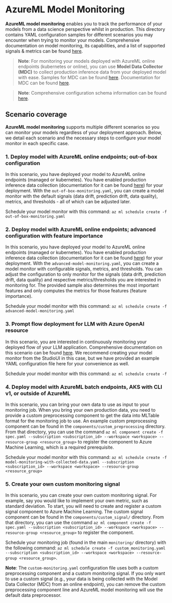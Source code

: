 # AzureML Model Monitoring

**AzureML model monitoring** enables you to track the performance of your models from a data science perspective whilst in production. This directory contains YAML configuration samples for different scenarios you may encounter when trying to monitor your models. Comprehensive documentation on model monitoring, its capabilities, and a list of supported signals & metrics can be found [here](https://learn.microsoft.com/en-us/azure/machine-learning/concept-model-monitoring?view=azureml-api-2). 

> **Note**: For monitoring your models deployed with AzureML online endpoints (kubernetes or online), you can use **Model Data Collector (MDC)** to collect production inference data from your deployed model with ease. Samples for MDC can be found [here](). Documentation for MDC can be found [here](https://learn.microsoft.com/en-us/azure/machine-learning/how-to-collect-production-data?view=azureml-api-2&tabs=azure-cli).

> **Note**: Comprehensive configuration schema information can be found [here](https://learn.microsoft.com/en-us/azure/machine-learning/reference-yaml-monitor?view=azureml-api-2). 

## Scenario coverage

**AzureML model monitoring** supports multiple different scenarios so you can monitor your models regardless of your deployment approach. Below, we detail each scenario and the necessary steps to configure your model monitor in each specific case. 

### 1. Deploy model with AzureML online endpoints; out-of-box configuration

In this scenario, you have deployed your model to AzureML online endpoints (managed or kubernetes). You have enabled production inference data collection (documentation for it can be found [here](https://learn.microsoft.com/en-us/azure/machine-learning/how-to-collect-production-data?view=azureml-api-2&tabs=azure-cli)) for your deployment. With the `out-of-box-monitoring.yaml`, you can create a model monitor with the default signals (data drift, prediction drift, data quality), metrics, and thresholds - all of which can be adjusted later.

Schedule your model monitor with this command: `az ml schedule create -f out-of-box-monitoring.yaml`

### 2. Deploy model with AzureML online endpoints; advanced configuration with feature importance

In this scenario, you have deployed your model to AzureML online endpoints (managed or kubernetes). You have enabled production inference data collection (documentation for it can be found [here](https://learn.microsoft.com/en-us/azure/machine-learning/how-to-collect-production-data?view=azureml-api-2&tabs=azure-cli)) for your deployment. With the `advanced-model-monitoring.yaml`, you can create a model monitor with configurable signals, metrics, and thresholds. You can adjust the configuration to only monitor for the signals (data drift, prediction drift, data quality) and respective metrics/thresholds you are interested in monitoring for. The provided sample also determines the most important features and only computes the metrics for those features (feature importance).

Schedule your model monitor with this command: `az ml schedule create -f advanced-model-monitoring.yaml`

### 3. Prompt flow deployment for LLM with Azure OpenAI resource

In this scenario, you are interested in continuously monitoring your deployed flow of your LLM application. Comprehensive documentation on this scenario can be found [here](https://learn.microsoft.com/en-us/azure/machine-learning/prompt-flow/how-to-monitor-generative-ai-applications?view=azureml-api-2). We recommend creating your model monitor from the StudioUI in this case, but we have provided an example YAML configuration file here for your convenience as well. 

Schedule your model monitor with this command: `az ml schedule create -f `

### 4. Deploy model with AzureML batch endpoints, AKS with CLI v1, or outside of AzureML

In this scenario, you can bring your own data to use as input to your monitoring job. When you bring your own production data, you need to provide a custom preprocessing component to get the data into MLTable format for the monitoring job to use. An example custom preprocessing component can be found in the `components/custom_preprocessing` directory. From that directory, you can use the command `az ml component create -f spec.yaml --subscription <subscription_id> --workspace <workspace> --resource-group <resource_group>` to register the component to Azure Machine Learning, which is a required prerequisite. 

Schedule your model monitor with this command: `az ml schedule create -f model-monitoring-with-collected-data.yaml --subscription <subscription_id> --workspace <workspace> --resource-group <resource_group>`

### 5. Create your own custom monitoring signal

In this scenario, you can create your own custom monitoring signal. For example, say you would like to implement your own metric, such as standard deviation. To start, you will need to create and register a custom signal component to Azure Machine Learning. The custom signal component can be found in the `components/custom_signal/` directory. From that directory, you can use the command `az ml component create -f spec.yaml --subscription <subscription_id> --workspace <workspace> --resource-group <resource_group>` to register the component. 

Schedule your monitoring job (found in the main `monitoring/` directory) with the following command: `az ml schedule create -f custom_monitoring.yaml --subscription <subscription_id> --workspace <workspace> --resource-group <resource_group>`.

**Note**: The `custom-monitoring.yaml` configuration file uses both a custom preprocessing component and a custom monitoring signal. If you only want to use a custom signal (e.g., your data is being collected with the Model Data Collector (MDC) from an online endpoint), you can remove the custom preprocessing component line and AzureML model monitoring will use the default data preprocessor. 

